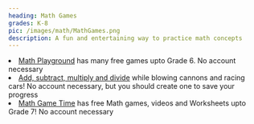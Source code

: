```yaml
---
heading: Math Games
grades: K-8
pic: /images/math/MathGames.png
description: A fun and entertaining way to practice math concepts
---
```

<li><a href="https://www.mathplayground.com/" target="_blank">Math Playground</a> has many free games upto Grade 6. No account necessary</li>
<li><a href="https://www.multiplication.com/games/" target="_blank">Add, subtract, multiply and divide</a> while blowing cannons and racing cars! No account necessary, but you should create one to save your progress</li>
<li><a href="http://www.mathgametime.com/" target="_blank">Math Game Time</a> has free Math games, videos and Worksheets upto Grade 7! No account necessary</li>
